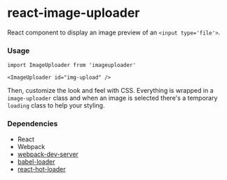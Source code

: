 react-image-uploader
=====================

React component to display an image preview of an `<input type='file'>`.

### Usage

```
import ImageUploader from 'imageuploader'

<ImageUploader id="img-upload" />
```

Then, customize the look and feel with CSS. Everything is wrapped in a `image-uploader` class and when an image is selected there's a temporary `loading` class to help your styling.

### Dependencies

* React
* Webpack
* [webpack-dev-server](https://github.com/webpack/webpack-dev-server)
* [babel-loader](https://github.com/babel/babel-loader)
* [react-hot-loader](https://github.com/gaearon/react-hot-loader)
